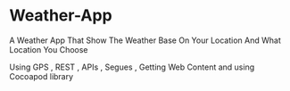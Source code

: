 # Weather-App
A Weather App That Show The Weather Base On Your Location And What Location You Choose 


Using GPS , REST , APIs , Segues , Getting Web Content and using Cocoapod library 
